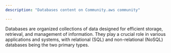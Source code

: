 ```yaml
---
description: "Databases content on Community.aws community"

---
```

Databases are organized collections of data designed for efficient storage, retrieval, and management of information. They play a crucial role in various applications and systems, with relational (SQL) and non-relational (NoSQL) databases being the two primary types.
